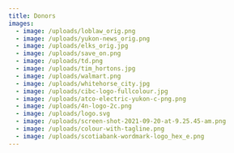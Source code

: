 ```yaml
---
title: Donors
images:
  - image: /uploads/loblaw_orig.png
  - image: /uploads/yukon-news_orig.png
  - image: /uploads/elks_orig.jpg
  - image: /uploads/save_on.png
  - image: /uploads/td.png
  - image: /uploads/tim_hortons.jpg
  - image: /uploads/walmart.png
  - image: /uploads/whitehorse_city.jpg
  - image: /uploads/cibc-logo-fullcolour.jpg
  - image: /uploads/atco-electric-yukon-c-png.png
  - image: /uploads/4n-logo-2c.png
  - image: /uploads/logo.svg
  - image: /uploads/screen-shot-2021-09-20-at-9.25.45-am.png
  - image: /uploads/colour-with-tagline.png
  - image: /uploads/scotiabank-wordmark-logo_hex_e.png
---
```

